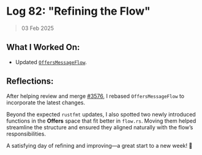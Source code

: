 # Log 82: "Refining the Flow"

> 03 Feb 2025

## What I Worked On:

- Updated
  [`OffersMessageFlow`](https://github.com/shaavan/rust-lightning/commits/pr3412.13).

## Reflections:

After helping review and merge
[#3576](https://github.com/lightningdevkit/rust-lightning/pull/3576#pullrequestreview-2586932075),
I rebased `OffersMessageFlow` to incorporate the latest changes.

Beyond the expected `rustfmt` updates, I also spotted two newly introduced
functions in the **Offers** space that fit better in `flow.rs`. Moving them
helped streamline the structure and ensured they aligned naturally with the
flow’s responsibilities.

A satisfying day of refining and improving—a great start to a new week! 🚀
